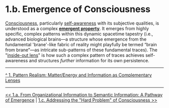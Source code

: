 # **1.b. Emergence of Consciousness**

[Consciousness](glossary.md#consciousness), particularly [self-awareness](glossary.md#self-awareness) with its subjective qualities, is understood as a complex [**emergent property**](glossary.md#emergent-property). It emerges from highly specific, complex patterns within this dynamic spacetime tapestry (i.e., advanced biological brains—a structure whose emergence from the fundamental 'brane'-like fabric of reality might playfully be termed “brain from brane”—as intricate sub-patterns of these fundamental traces). The "[inside-out lens](glossary.md#inside-out-lens)" is how such a complex pattern of traces achieves self-awareness and structures *further* information for its own persistence.

---

[^ 1. Pattern Realism: Matter/Energy and Information as Complementary Lenses](1-pattern-realism.md)  

---

[<< 1.a. From Organizational Information to Semantic Information: A Pathway of Emergence](1a-pathway-emergence.md)  | [1.c. Addressing the "Hard Problem" of Consciousness >>](1c-hard-problem-of-consciousness.md)  
